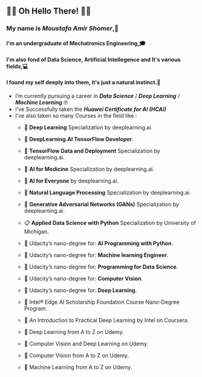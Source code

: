 ## 🤖👀 Oh Hello There! 👀🤖 

### My name is *Moustafa Amir Shomer*,🙌
#### I'm an undergraduate of Mechatronics Engineering,🎓 
#### I'm also fond of Data Science, Artificial Intellegence and It's various fields,💻
#### I found my self deeply into them, it's just a natural instinct.🖤

-  I’m currently pursuing a career in ***Data Science** / **Deep Learning** / **Machine Learning*** 🤓
-  I've Successfully taken the ***Huawei Certificate for AI (HCAI)*** 
-  I've also taken so many Courses in the field like :
      * 🔬 **Deep Learning** Specialization by deeplearning.ai. 
      * 🔬 **DeepLearning.AI TensorFlow Developer**. 
      * 🔬 **TensorFlow Data and Deployment** Specialization by deeplearning.ai. 
      * 🔬 **AI for Medicine** Specialization by deeplearning.ai. 
      * 🔬 **AI for Everyone** by deeplearning.ai.
      * 🔬 **Natural Language Processing** Specialization by deeplearning.ai.
      * 🔬 **Generative Adversarial Networks (GANs)** Specialization by deeplearning.ai.

      * 📋 **Applied Data Science with Python** Specialization by University of Michigan. 
      * 🎢 Udacity’s nano-degree for: **AI Programming with Python**. 
      * 🎢 Udacity’s nano-degree for: **Machine learning Engineer**. 
      * 🎢 Udacity’s nano-degree for: **Programming for Data Science**. 
      * 🎢 Udacity’s nano-degree for: **Computer Vision**.
      * 🎢 Udacity’s nano-degree for: **Deep Learning**.
      
      * 🎃 Intel® Edge AI Scholarship Foundation Course Nano-Degree Program. 
      * 🎃 An Introduction to Practical Deep Learning by Intel on Coursera. 
      
      * 🎈 Deep Learning from A to Z on Udemy. 
      * 🎈 Computer Vision and Deep Learning on Udemy. 
      * 🎈 Computer Vision from A to Z on Udemy. 
      * 🎈 Machine Learning from A to Z on Udemy. 
